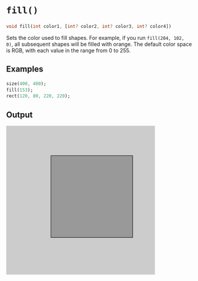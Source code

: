 # `fill()`

```dart
void fill(int color1, [int? color2, int? color3, int? color4])
```

Sets the color used to fill shapes. For example, if you run `fill(204, 102, 0)`, all subsequent shapes will be filled with orange. The default color space is RGB, with each value in the range from 0 to 255.

## Examples

```dart
size(400, 400);
fill(153);
rect(120, 80, 220, 220);
```

## Output

<img src="./_images/fill_1.png" width="400" height="400" />
